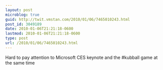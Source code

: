 ```yaml
---
layout: post
microblog: true
guid: http://twit.vmstan.com/2010/01/06/7465010243.html
post_id: 3049189
date: 2010-01-06T21:21:18-0600
lastmod: 2010-01-06T21:21:18-0600
type: post
url: /2010/01/06/7465010243.html
---
```

Hard to pay attention to Microsoft CES keynote and the #kubball game at the same time
